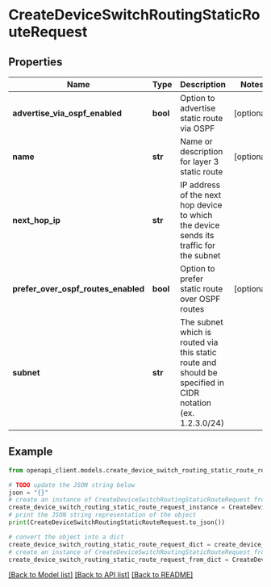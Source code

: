# CreateDeviceSwitchRoutingStaticRouteRequest


## Properties

Name | Type | Description | Notes
------------ | ------------- | ------------- | -------------
**advertise_via_ospf_enabled** | **bool** | Option to advertise static route via OSPF | [optional] 
**name** | **str** | Name or description for layer 3 static route | [optional] 
**next_hop_ip** | **str** | IP address of the next hop device to which the device sends its traffic for the subnet | 
**prefer_over_ospf_routes_enabled** | **bool** | Option to prefer static route over OSPF routes | [optional] 
**subnet** | **str** | The subnet which is routed via this static route and should be specified in CIDR notation (ex. 1.2.3.0/24) | 

## Example

```python
from openapi_client.models.create_device_switch_routing_static_route_request import CreateDeviceSwitchRoutingStaticRouteRequest

# TODO update the JSON string below
json = "{}"
# create an instance of CreateDeviceSwitchRoutingStaticRouteRequest from a JSON string
create_device_switch_routing_static_route_request_instance = CreateDeviceSwitchRoutingStaticRouteRequest.from_json(json)
# print the JSON string representation of the object
print(CreateDeviceSwitchRoutingStaticRouteRequest.to_json())

# convert the object into a dict
create_device_switch_routing_static_route_request_dict = create_device_switch_routing_static_route_request_instance.to_dict()
# create an instance of CreateDeviceSwitchRoutingStaticRouteRequest from a dict
create_device_switch_routing_static_route_request_from_dict = CreateDeviceSwitchRoutingStaticRouteRequest.from_dict(create_device_switch_routing_static_route_request_dict)
```
[[Back to Model list]](../README.md#documentation-for-models) [[Back to API list]](../README.md#documentation-for-api-endpoints) [[Back to README]](../README.md)


